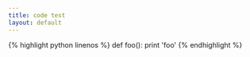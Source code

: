 ```yaml
---
title: code test
layout: default
---
```

{% highlight python linenos %}
def foo():
  print 'foo'
{% endhighlight %}

